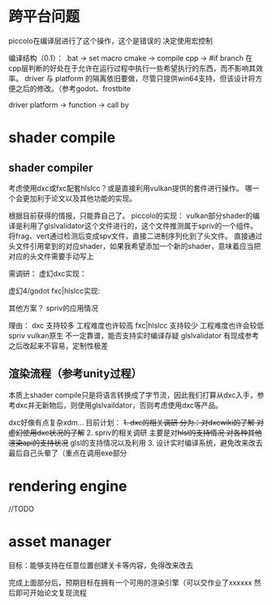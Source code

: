 # 跨平台问题
piccolo在编译层进行了这个操作，这个是错误的
决定使用宏控制

编译结构（0.1）：
.bat -> set macro
cmake -> compile
cpp -> #if branch
在cpp层判断的好处在于允许在运行过程中执行一些希望执行的东西，而不影响其效率。
driver 与 platform 的隔离依旧要做，尽管只提供win64支持，但该设计将方便之后的修改。（参考godot、frostbite

driver platform -> function -> call by

# shader compile
## shader compiler
考虑使用dxc或fxc配套hlslcc？或是直接利用vulkan提供的套件进行操作。
哪一个会更加利于论文以及其他功能的实现。

根据目前获得的情报，只能靠自己了。
piccolo的实现：
vulkan部分shader的编译是利用了glslvalidator这个文件进行的，这个文件推测属于spriv的一个组件。将frag、vert通过检测后变成spv文件，直接二进制序列化到了头文件。
直接通过头文件引用拿到的对应shader，如果我希望添加一个新的shader，意味着应当把对应的头文件需要手动写上

需调研：
虚幻dxc实现：

虚幻4/godot fxc|hlslcc实现:

其他方案？
spriv的应用情况

理由：
dxc           支持较多                工程难度也许较高
fxc|hlslcc    支持较少                工程难度也许会较低
spriv         vulkan原生              不一定靠谱，能否支持实时编译存疑
glslvalidator 有现成参考              之后改起来不容易，定制性极差

## 渲染流程（参考unity过程）
本质上shader compile只是将语言转换成了字节流，因此我们打算从dxc入手，参考dxc并无新物后，则使用glslvaildator，否则考虑使用dxc等产品。

dxc好像有点复杂xdm...
目前计划：
~~1. dxc的相关调研 分为：对dxcwiki的了解 对虚幻使用dxc状况的了解~~
2. spriv的相关调研 主要是对~~hlsl的支持情况 对各种其他渲染api的支持状况~~ glsl的支持情况以及利用
3. 设计实时编译系统，避免改来改去最后自己头晕了（重点在调用exe部分


# rendering engine
//TODO



# asset manager
目标：能够支持在任意位置创建关卡等内容，免得改来改去




完成上面部分后，预期目标在拥有一个可用的渲染引擎（可以交作业了xxxxxx
然后即可开始论文复现流程